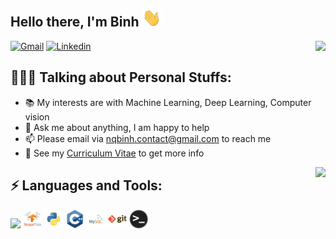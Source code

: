 <h2> Hello there, I'm Binh <img src="https://raw.githubusercontent.com/ABSphreak/ABSphreak/master/gifs/Hi.gif" width="30"></h2>

[![Gmail](https://img.shields.io/twitter/url?label=Gmail&logo=gmail&url=https://gmail.com)](mailto:nqbinh.contact@gmail.com)
[![Linkedin](https://img.shields.io/twitter/url?label=Linkedin&logo=linkedin&url=https://www.linkedin.com/in/nqbinh)](https://www.linkedin.com/in/nqbinh/)
<img align='right' height = 170 src="https://github-readme-stats.vercel.app/api?username=nqbinhcs&show_icons=true&hide_border=true">
<br />

## 👨🏽‍💻 Talking about Personal Stuffs:
- 📚 My interests are with Machine Learning, Deep Learning, Computer vision
- 💬 Ask me about anything, I am happy to help
- 📫 Please email via nqbinh.contact@gmail.com to reach me
- 📝 See my [Curriculum Vitae](https://drive.google.com/file/d/10AF0p2oxsfknj65YNj0qY8XatAwzfkMdk/view?usp=sharing) to get more info

<a href="https://github.com/18520339" target="_blank">
  <img align="right" src="https://github-readme-stats.vercel.app/api/top-langs/?username=nqbinhcs&hide=jupyter%20notebook,html&langs_count=10&layout=compact" />
</a>

## ⚡ Languages and Tools:

<code><img height="30" src="https://pytorch.org/assets/images/pytorch-logo.png"></code>
<code><img height="30" src="https://raw.githubusercontent.com/github/explore/80688e429a7d4ef2fca1e82350fe8e3517d3494d/topics/tensorflow/tensorflow.png"></code>
<code><img height="30" src="https://raw.githubusercontent.com/github/explore/80688e429a7d4ef2fca1e82350fe8e3517d3494d/topics/python/python.png"></code>
<code><img height="30" src="https://raw.githubusercontent.com/github/explore/80688e429a7d4ef2fca1e82350fe8e3517d3494d/topics/cpp/cpp.png"></code>
<code><img height="30" src="https://raw.githubusercontent.com/github/explore/80688e429a7d4ef2fca1e82350fe8e3517d3494d/topics/mysql/mysql.png"></code>
<code><img height="30" src="https://raw.githubusercontent.com/github/explore/80688e429a7d4ef2fca1e82350fe8e3517d3494d/topics/git/git.png"></code>
<code><img height="30" src="https://raw.githubusercontent.com/github/explore/80688e429a7d4ef2fca1e82350fe8e3517d3494d/topics/terminal/terminal.png"></code>

